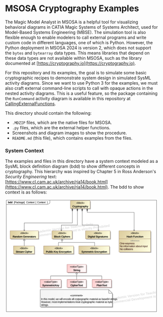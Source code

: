 # MSOSA Cryptography Examples
The Magic Model Analyst in MSOSA is a helpful tool for visualizing behavioral diagrams in CATIA Magic Systems of Systems Architect, used for Model-Based Systems Engineering (MBSE). The simulation tool is also flexible enough to enable modelers to call external programs and write custom code in different languages, one of which is Python. However, the Python deployment in MSOSA 2024 is version 2, which does not support the `bytes` and `bytearray` data types. This means libraries that depend on these data types are not available within MSOSA, such as the library documented at [https://cryptography.io](https://cryptography.io).

For this repository and its examples, the goal is to simulate some basic cryptographic recipes to demonstrate system design in simulated SysML activity diagrams. Since we want to use Python 3 for the examples, we must also craft external command-line scripts to call with opaque actions in the nested activity diagrams. This is a useful feature, so the package containing the `RunCommand` activity diagram is available in this repository at [CallingExternalFunctions](https://github.com/SystemsCyber/MBSE/tree/main/CallingExternalFunctions).

This directory should contain the following:
 * `.MDZIP` files, which are the native files for MSOSA.
 * `.py` files, which are the external helper functions.
 * Screenshots and diagram images to show the procedure.
 * `README.md` (this file), which contains examples from the files.

 ### System Context
 The examples and files in this directory have a system context modeled as a SysML block definition diagram (bdd) to show different concepts in cryptography. This hierarchy was inspired by Chapter 5 in Ross Anderson's *Security Engineering* text: [https://www.cl.cam.ac.uk/archive/rja14/book.html](https://www.cl.cam.ac.uk/archive/rja14/book.html). The bdd to show context is as follows:
 
 ![SystemsContext](Context.svg)